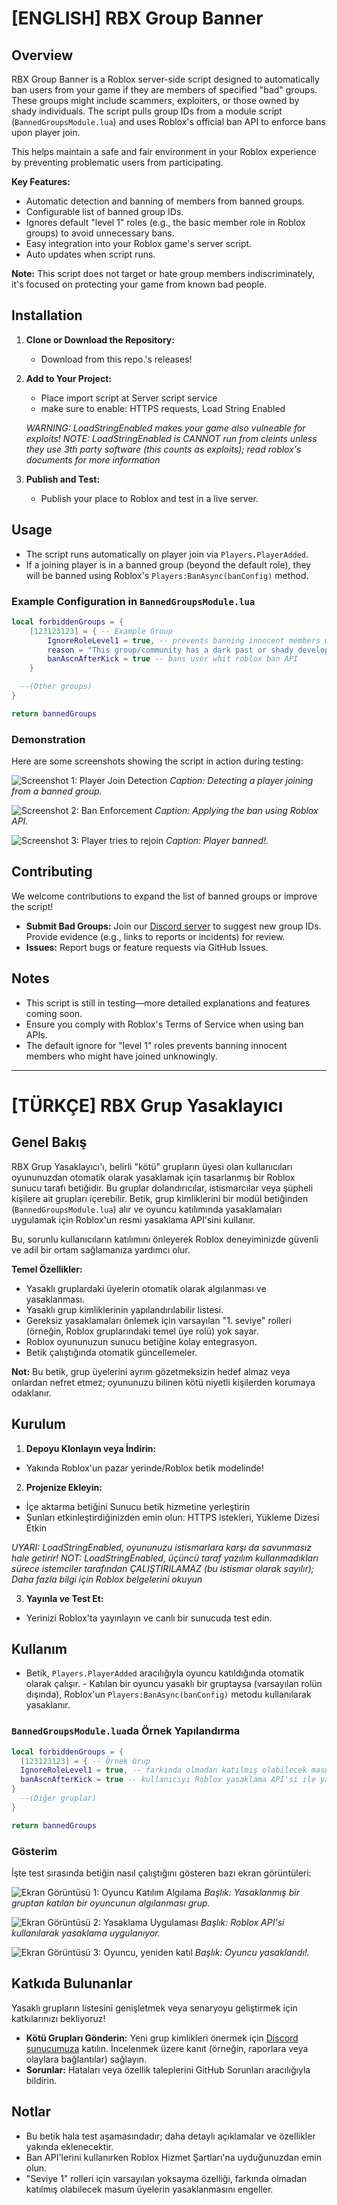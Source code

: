 # [ENGLISH] RBX Group Banner

## Overview

RBX Group Banner is a Roblox server-side script designed to automatically ban users from your game if they are members of specified "bad" groups. These groups might include scammers, exploiters, or those owned by shady individuals. The script pulls group IDs from a module script (`BannedGroupsModule.lua`) and uses Roblox's official ban API to enforce bans upon player join.

This helps maintain a safe and fair environment in your Roblox experience by preventing problematic users from participating.

**Key Features:**
- Automatic detection and banning of members from banned groups.
- Configurable list of banned group IDs.
- Ignores default "level 1" roles (e.g., the basic member role in Roblox groups) to avoid unnecessary bans.
- Easy integration into your Roblox game's server script.
- Auto updates when script runs.

**Note:** This script does not target or hate group members indiscriminately, it's focused on protecting your game from known bad people.

## Installation

1. **Clone or Download the Repository:**
   - Download from this repo.'s releases!

2. **Add to Your Project:**
   - Place import script at Server script service
   - make sure to enable: HTTPS requests, Load String Enabled

   *WARNING: LoadStringEnabled makes your game also vulneable for exploits!
		NOTE: LoadStringEnabled is CANNOT run from cleints unless they use 3th party software (this counts as exploits); 
		read roblox's documents for more information*

3. **Publish and Test:**
   - Publish your place to Roblox and test in a live server.

## Usage

- The script runs automatically on player join via `Players.PlayerAdded`.
- If a joining player is in a banned group (beyond the default role), they will be banned using Roblox's `Players:BanAsync(banConfig)` method.

### Example Configuration in `BannedGroupsModule.lua`

```lua
local forbiddenGroups = {
	[123123123] = { -- Example Group
		IgnoreRoleLevel1 = true, -- prevents banning innocent members who might have joined unknowingly.
		reason = "This group/community has a dark past or shady developers.",
		banAscnAfterKick = true -- bans user whit roblox ban API
	}

  --(Other groups)
}

return bannedGroups
```

### Demonstration

Here are some screenshots showing the script in action during testing:

![Screenshot 1: Player Join Detection](https://github.com/moonypaws/RBX-group-banner/blob/496154042c98e808487d97dfb72d6fc045ca0753/Ekran%20g%C3%B6r%C3%BCnt%C3%BCs%C3%BC%202025-10-16%20233349.png)
*Caption: Detecting a player joining from a banned group.*

![Screenshot 2: Ban Enforcement](https://github.com/moonypaws/RBX-group-banner/blob/496154042c98e808487d97dfb72d6fc045ca0753/Ekran%20g%C3%B6r%C3%BCnt%C3%BCs%C3%BC%202025-10-16%20233503.png)
*Caption: Applying the ban using Roblox API.*

![Screenshot 3: Player tries to rejoin](https://github.com/moonypaws/RBX-group-banner/blob/496154042c98e808487d97dfb72d6fc045ca0753/Ekran%20g%C3%B6r%C3%BCnt%C3%BCs%C3%BC%202025-10-16%20233534.png)
*Caption: Player banned!.*

## Contributing

We welcome contributions to expand the list of banned groups or improve the script!

- **Submit Bad Groups:** Join our [Discord server](https://www.discord.gg/6TJJwcqXkg) to suggest new group IDs. Provide evidence (e.g., links to reports or incidents) for review.
- **Issues:** Report bugs or feature requests via GitHub Issues.

## Notes

- This script is still in testing—more detailed explanations and features coming soon.
- Ensure you comply with Roblox's Terms of Service when using ban APIs.
- The default ignore for "level 1" roles prevents banning innocent members who might have joined unknowingly.

------------------------------------------------------------------------------------------------------------------------------------------------------------

# [TÜRKÇE] RBX Grup Yasaklayıcı

## Genel Bakış

RBX Grup Yasaklayıcı'ı, belirli "kötü" grupların üyesi olan kullanıcıları oyununuzdan otomatik olarak yasaklamak için tasarlanmış bir Roblox sunucu tarafı betiğidir. Bu gruplar dolandırıcılar, istismarcılar veya şüpheli kişilere ait grupları içerebilir. Betik, grup kimliklerini bir modül betiğinden (`BannedGroupsModule.lua`) alır ve oyuncu katılımında yasaklamaları uygulamak için Roblox'un resmi yasaklama API'sini kullanır.

Bu, sorunlu kullanıcıların katılımını önleyerek Roblox deneyiminizde güvenli ve adil bir ortam sağlamanıza yardımcı olur.

**Temel Özellikler:**
- Yasaklı gruplardaki üyelerin otomatik olarak algılanması ve yasaklanması.
- Yasaklı grup kimliklerinin yapılandırılabilir listesi.
- Gereksiz yasaklamaları önlemek için varsayılan "1. seviye" rolleri (örneğin, Roblox gruplarındaki temel üye rolü) yok sayar.
- Roblox oyununuzun sunucu betiğine kolay entegrasyon.
- Betik çalıştığında otomatik güncellemeler.

**Not:** Bu betik, grup üyelerini ayrım gözetmeksizin hedef almaz veya onlardan nefret etmez; oyununuzu bilinen kötü niyetli kişilerden korumaya odaklanır.

## Kurulum

1. **Depoyu Klonlayın veya İndirin:**
- Yakında Roblox'un pazar yerinde/Roblox betik modelinde!

2. **Projenize Ekleyin:**
- İçe aktarma betiğini Sunucu betik hizmetine yerleştirin
- Şunları etkinleştirdiğinizden emin olun: HTTPS istekleri, Yükleme Dizesi Etkin

*UYARI: LoadStringEnabled, oyununuzu istismarlara karşı da savunmasız hale getirir!
NOT: LoadStringEnabled, üçüncü taraf yazılım kullanmadıkları sürece istemciler tarafından ÇALIŞTIRILAMAZ (bu istismar olarak sayılır);
Daha fazla bilgi için Roblox belgelerini okuyun*

3. **Yayınla ve Test Et:**
- Yerinizi Roblox'ta yayınlayın ve canlı bir sunucuda test edin.

## Kullanım

- Betik, `Players.PlayerAdded` aracılığıyla oyuncu katıldığında otomatik olarak çalışır. - Katılan bir oyuncu yasaklı bir gruptaysa (varsayılan rolün dışında), Roblox'un `Players:BanAsync(banConfig)` metodu kullanılarak yasaklanır.

### `BannedGroupsModule.lua`da Örnek Yapılandırma

```lua
local forbiddenGroups = {
  [123123123] = { -- Örnek Grup
  IgnoreRoleLevel1 = true, -- farkında olmadan katılmış olabilecek masum üyelerin yasaklanmasını önler. reason = "Bu grup/topluluğun karanlık bir geçmişi veya şüpheli geliştiricileri var.",
  banAscnAfterKick = true -- kullanıcıyı Roblox yasaklama API'si ile yasaklar
}
  --(Diğer gruplar)
}

return bannedGroups
```

### Gösterim

İşte test sırasında betiğin nasıl çalıştığını gösteren bazı ekran görüntüleri:

![Ekran Görüntüsü 1: Oyuncu Katılım Algılama](https://github.com/moonypaws/RBX-group-banner/blob/496154042c98e808487d97dfb72d6fc045ca0753/Ekran%20g%C3%B6r%C3%BCnt%C3%BCs%C3%BC%202025-10-16%20233349.png)
*Başlık: Yasaklanmış bir gruptan katılan bir oyuncunun algılanması grup.*

![Ekran Görüntüsü 2: Yasaklama Uygulaması](https://github.com/moonypaws/RBX-group-banner/blob/496154042c98e808487d97dfb72d6fc045ca0753/Ekran%20g%C3%B6r%C3%BCnt%C3%BCs%C3%BC%202025-10-16%20233503.png)
*Başlık: Roblox API'si kullanılarak yasaklama uygulanıyor.*

![Ekran Görüntüsü 3: Oyuncu, yeniden katıl](https://github.com/moonypaws/RBX-group-banner/blob/496154042c98e808487d97dfb72d6fc045ca0753/Ekran%20g%C3%B6r%C3%BCnt%C3%BCs%C3%BC%202025-10-16%20233534.png)
*Başlık: Oyuncu yasaklandı!.*

## Katkıda Bulunanlar

Yasaklı grupların listesini genişletmek veya senaryoyu geliştirmek için katkılarınızı bekliyoruz!

- **Kötü Grupları Gönderin:** Yeni grup kimlikleri önermek için [Discord sunucumuza](https://www.discord.gg/6TJJwcqXkg) katılın. İncelenmek üzere kanıt (örneğin, raporlara veya olaylara bağlantılar) sağlayın.
- **Sorunlar:** Hataları veya özellik taleplerini GitHub Sorunları aracılığıyla bildirin.

## Notlar

- Bu betik hala test aşamasındadır; daha detaylı açıklamalar ve özellikler yakında eklenecektir.
- Ban API'lerini kullanırken Roblox Hizmet Şartları'na uyduğunuzdan emin olun.
- "Seviye 1" rolleri için varsayılan yoksayma özelliği, farkında olmadan katılmış olabilecek masum üyelerin yasaklanmasını engeller.
